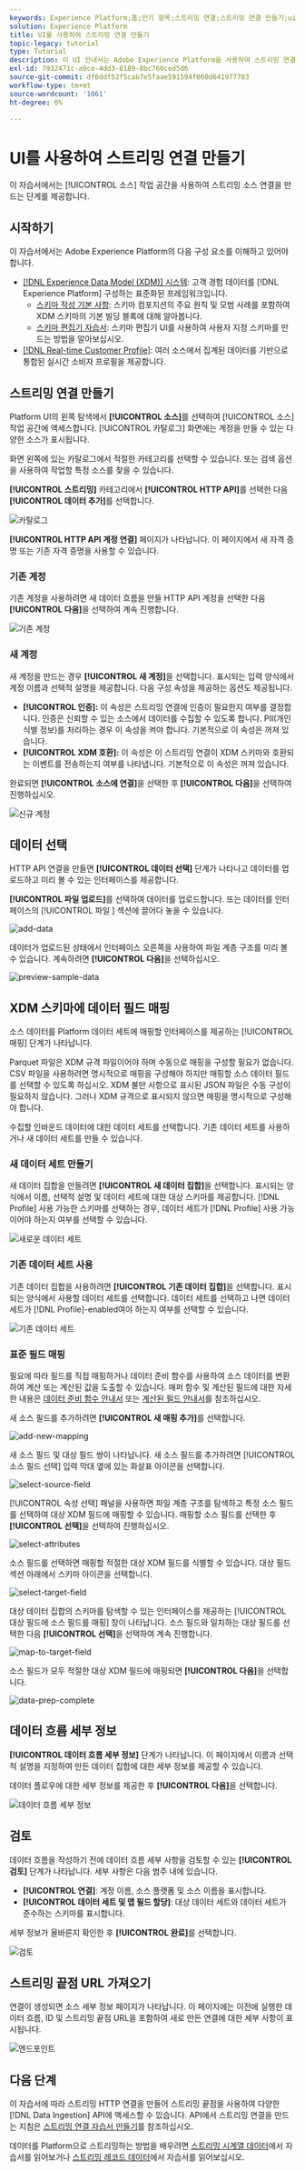 ```yaml
---
keywords: Experience Platform;홈;인기 항목;스트리밍 연결;스트리밍 연결 만들기;ui 안내서;자습서;스트리밍 연결 만들기;스트리밍 수집;섭취;
solution: Experience Platform
title: UI를 사용하여 스트리밍 연결 만들기
topic-legacy: tutorial
type: Tutorial
description: 이 UI 안내서는 Adobe Experience Platform을 사용하여 스트리밍 연결을 만드는 데 도움이 됩니다.
exl-id: 7932471c-a9ce-4dd3-8189-8bc760ced5d6
source-git-commit: df6ddf52f5cab7e5faae591594f060d641977783
workflow-type: tm+mt
source-wordcount: '1061'
ht-degree: 0%

---
```



# UI를 사용하여 스트리밍 연결 만들기

이 자습서에서는 [!UICONTROL 소스] 작업 공간을 사용하여 스트리밍 소스 연결을 만드는 단계를 제공합니다.

## 시작하기

이 자습서에서는 Adobe Experience Platform의 다음 구성 요소를 이해하고 있어야 합니다.

- [[!DNL Experience Data Model (XDM)] 시스템](../../../../../xdm/home.md): 고객 경험 데이터를  [!DNL Experience Platform] 구성하는 표준화된 프레임워크입니다.
   - [스키마 작성 기본 사항](../../../../../xdm/schema/composition.md): 스키마 컴포지션의 주요 원칙 및 모범 사례를 포함하여 XDM 스키마의 기본 빌딩 블록에 대해 알아봅니다.
   - [스키마 편집기 자습서](../../../../../xdm/tutorials/create-schema-ui.md): 스키마 편집기 UI를 사용하여 사용자 지정 스키마를 만드는 방법을 알아보십시오.
- [[!DNL Real-time Customer Profile]](../../../../../profile/home.md): 여러 소스에서 집계된 데이터를 기반으로 통합된 실시간 소비자 프로필을 제공합니다.

## 스트리밍 연결 만들기

Platform UI의 왼쪽 탐색에서 **[!UICONTROL 소스]**&#x200B;를 선택하여 [!UICONTROL 소스] 작업 공간에 액세스합니다. [!UICONTROL 카탈로그] 화면에는 계정을 만들 수 있는 다양한 소스가 표시됩니다.

화면 왼쪽에 있는 카탈로그에서 적절한 카테고리를 선택할 수 있습니다. 또는 검색 옵션을 사용하여 작업할 특정 소스를 찾을 수 있습니다.

**[!UICONTROL 스트리밍]** 카테고리에서 **[!UICONTROL HTTP API]**&#x200B;를 선택한 다음 **[!UICONTROL 데이터 추가]**&#x200B;를 선택합니다.

![카탈로그](../../../../images/tutorials/create/http/catalog.png)

**[!UICONTROL HTTP API 계정 연결]** 페이지가 나타납니다. 이 페이지에서 새 자격 증명 또는 기존 자격 증명을 사용할 수 있습니다.

### 기존 계정

기존 계정을 사용하려면 새 데이터 흐름을 만들 HTTP API 계정을 선택한 다음 **[!UICONTROL 다음]**&#x200B;을 선택하여 계속 진행합니다.

![기존 계정](../../../../images/tutorials/create/http/existing.png)

### 새 계정

새 계정을 만드는 경우 **[!UICONTROL 새 계정]**&#x200B;을 선택합니다. 표시되는 입력 양식에서 계정 이름과 선택적 설명을 제공합니다. 다음 구성 속성을 제공하는 옵션도 제공됩니다.

- **[!UICONTROL 인증]:** 이 속성은 스트리밍 연결에 인증이 필요한지 여부를 결정합니다. 인증은 신뢰할 수 있는 소스에서 데이터를 수집할 수 있도록 합니다. PII(개인 식별 정보)를 처리하는 경우 이 속성을 켜야 합니다. 기본적으로 이 속성은 꺼져 있습니다.
- **[!UICONTROL XDM 호환]:**  이 속성은 이 스트리밍 연결이 XDM 스키마와 호환되는 이벤트를 전송하는지 여부를 나타냅니다. 기본적으로 이 속성은 꺼져 있습니다.

완료되면 **[!UICONTROL 소스에 연결]**&#x200B;을 선택한 후 **[!UICONTROL 다음]**&#x200B;을 선택하여 진행하십시오.

![신규 계정](../../../../images/tutorials/create/http/new.png)

## 데이터 선택

HTTP API 연결을 만들면 **[!UICONTROL 데이터 선택]** 단계가 나타나고 데이터를 업로드하고 미리 볼 수 있는 인터페이스를 제공합니다.

**[!UICONTROL 파일 업로드]**&#x200B;를 선택하여 데이터를 업로드합니다. 또는 데이터를 인터페이스의 [!UICONTROL 파일 ] 섹션에 끌어다 놓을 수 있습니다.

![add-data](../../../../images/tutorials/create/http/add-data.png)

데이터가 업로드된 상태에서 인터페이스 오른쪽을 사용하여 파일 계층 구조를 미리 볼 수 있습니다. 계속하려면 **[!UICONTROL 다음]**&#x200B;을 선택하십시오.

![preview-sample-data](../../../../images/tutorials/create/http/preview-sample-data.png)

## XDM 스키마에 데이터 필드 매핑

소스 데이터를 Platform 데이터 세트에 매핑할 인터페이스를 제공하는 [!UICONTROL 매핑] 단계가 나타납니다.

Parquet 파일은 XDM 규격 파일이어야 하며 수동으로 매핑을 구성할 필요가 없습니다. CSV 파일을 사용하려면 명시적으로 매핑을 구성해야 하지만 매핑할 소스 데이터 필드를 선택할 수 있도록 하십시오. XDM 불만 사항으로 표시된 JSON 파일은 수동 구성이 필요하지 않습니다. 그러나 XDM 규격으로 표시되지 않으면 매핑을 명시적으로 구성해야 합니다.

수집할 인바운드 데이터에 대한 데이터 세트를 선택합니다. 기존 데이터 세트를 사용하거나 새 데이터 세트를 만들 수 있습니다.

### 새 데이터 세트 만들기

새 데이터 집합을 만들려면 **[!UICONTROL 새 데이터 집합]**&#x200B;을 선택합니다. 표시되는 양식에서 이름, 선택적 설명 및 데이터 세트에 대한 대상 스키마를 제공합니다. [!DNL Profile] 사용 가능한 스키마를 선택하는 경우, 데이터 세트가 [!DNL Profile] 사용 가능이어야 하는지 여부를 선택할 수 있습니다.

![새로운 데이터 세트](../../../../images/tutorials/create/http/new-dataset.png)

### 기존 데이터 세트 사용

기존 데이터 집합을 사용하려면 **[!UICONTROL 기존 데이터 집합]**&#x200B;을 선택합니다. 표시되는 양식에서 사용할 데이터 세트를 선택합니다. 데이터 세트를 선택하고 나면 데이터 세트가 [!DNL Profile]-enabled여야 하는지 여부를 선택할 수 있습니다.

![기존 데이터 세트](../../../../images/tutorials/create/http/existing-dataset.png)

### 표준 필드 매핑

필요에 따라 필드를 직접 매핑하거나 데이터 준비 함수를 사용하여 소스 데이터를 변환하여 계산 또는 계산된 값을 도출할 수 있습니다. 매퍼 함수 및 계산된 필드에 대한 자세한 내용은 [데이터 준비 함수 안내서](../../../../../data-prep/functions.md) 또는 [계산된 필드 안내서](../../../../../data-prep/calculated-fields.md)를 참조하십시오.

새 소스 필드를 추가하려면 **[!UICONTROL 새 매핑 추가]**&#x200B;를 선택합니다.

![add-new-mapping](../../../../images/tutorials/create/http/add-new-mapping.png)

새 소스 필드 및 대상 필드 쌍이 나타납니다. 새 소스 필드를 추가하려면 [!UICONTROL 소스 필드 선택] 입력 막대 옆에 있는 화살표 아이콘을 선택합니다.

![select-source-field](../../../../images/tutorials/create/http/select-source-field.png)

[!UICONTROL 속성 선택] 패널을 사용하면 파일 계층 구조를 탐색하고 특정 소스 필드를 선택하여 대상 XDM 필드에 매핑할 수 있습니다. 매핑할 소스 필드를 선택한 후 **[!UICONTROL 선택]**&#x200B;을 선택하여 진행하십시오.

![select-attributes](../../../../images/tutorials/create/http/select-attributes.png)

소스 필드를 선택하면 매핑할 적절한 대상 XDM 필드를 식별할 수 있습니다. 대상 필드 섹션 아래에서 스키마 아이콘을 선택합니다.

![select-target-field](../../../../images/tutorials/create/http/select-target-field.png)

대상 데이터 집합의 스키마를 탐색할 수 있는 인터페이스를 제공하는 [!UICONTROL 대상 필드에 소스 필드를 매핑] 창이 나타납니다. 소스 필드와 일치하는 대상 필드를 선택한 다음 **[!UICONTROL 선택]**&#x200B;을 선택하여 계속 진행합니다.

![map-to-target-field](../../../../images/tutorials/create/http/map-to-target-field.png)

소스 필드가 모두 적절한 대상 XDM 필드에 매핑되면 **[!UICONTROL 다음]**&#x200B;을 선택합니다.

![data-prep-complete](../../../../images/tutorials/create/http/data-prep-complete.png)

## 데이터 흐름 세부 정보

**[!UICONTROL 데이터 흐름 세부 정보]** 단계가 나타납니다. 이 페이지에서 이름과 선택적 설명을 지정하여 만든 데이터 집합에 대한 세부 정보를 제공할 수 있습니다.

데이터 플로우에 대한 세부 정보를 제공한 후 **[!UICONTROL 다음]**&#x200B;을 선택합니다.

![데이터 흐름 세부 정보](../../../../images/tutorials/create/http/dataflow-detail.png)

## 검토

데이터 흐름을 작성하기 전에 데이터 흐름 세부 사항을 검토할 수 있는 **[!UICONTROL 검토]** 단계가 나타납니다. 세부 사항은 다음 범주 내에 있습니다.

- **[!UICONTROL 연결]**: 계정 이름, 소스 플랫폼 및 소스 이름을 표시합니다.
- **[!UICONTROL 데이터 세트 및 맵 필드 할당]**: 대상 데이터 세트와 데이터 세트가 준수하는 스키마를 표시합니다.

세부 정보가 올바른지 확인한 후 **[!UICONTROL 완료]**&#x200B;를 선택합니다.

![검토](../../../../images/tutorials/create/http/review.png)

## 스트리밍 끝점 URL 가져오기

연결이 생성되면 소스 세부 정보 페이지가 나타납니다. 이 페이지에는 이전에 실행한 데이터 흐름, ID 및 스트리밍 끝점 URL을 포함하여 새로 만든 연결에 대한 세부 사항이 표시됩니다.

![엔드포인트](../../../../images/tutorials/create/http/endpoint.png)

## 다음 단계

이 자습서에 따라 스트리밍 HTTP 연결을 만들어 스트리밍 끝점을 사용하여 다양한 [!DNL Data Ingestion] API에 액세스할 수 있습니다. API에서 스트리밍 연결을 만드는 지침은 [스트리밍 연결 자습서 만들기](../../../api/create/streaming/http.md)를 참조하십시오.

데이터를 Platform으로 스트리밍하는 방법을 배우려면 [스트리밍 시계열 데이터](../../../../../ingestion/tutorials/streaming-time-series-data.md)에서 자습서를 읽어보거나 [스트리밍 레코드 데이터](../../../../../ingestion/tutorials/streaming-record-data.md)에서 자습서를 읽어보십시오.
